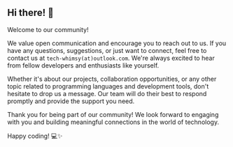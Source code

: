## Hi there! 👋

Welcome to our community!

We value open communication and encourage you to reach out to us. If you have any questions, suggestions, or just want to connect, feel free to contact us at `tech-whimsy(at)outlook.com`. We're always excited to hear from fellow developers and enthusiasts like yourself.

Whether it's about our projects, collaboration opportunities, or any other topic related to programming languages and development tools, don't hesitate to drop us a message. Our team will do their best to respond promptly and provide the support you need.

Thank you for being part of our community! We look forward to engaging with you and building meaningful connections in the world of technology.

Happy coding! 💻✨

